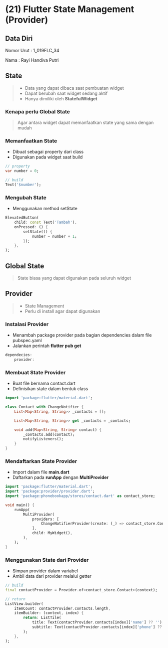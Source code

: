 # (21) Flutter State Management (Provider)
## Data Diri
Nomor Urut : 1_019FLC_34

Nama : Rayi Handiva Putri

## State
> - Data yang dapat dibaca saat pembuatan widget
> - Dapat berubah saat widget sedang aktif
> - Hanya dimiliki oleh **StatefulWidget**

### Kenapa perlu Global State
> Agar antara widget dapat memanfaatkan state yang sama dengan mudah

### Memanfaatkan State
- Dibuat sebagai property dari class
- Digunakan pada widget saat build
```dart
// property
var number = 0;

// build
Text('$number');
```

### Mengubah State
- Menggunakan method setState
```dart
ElevatedButton(
    child: const Text('Tambah'),
    onPressed: () {
        setState(() {
            number = number + 1;
        });
    },
);
```

## Global State
> State biasa yang dapat digunakan pada seluruh widget

## Provider
> - State Management
> - Perlu di install agar dapat digunakan

### Instalasi Provider
- Menambah package provider pada bagian dependencies dalam file pubspec.yaml
- Jalankan perintah **flutter pub get**
```dart
dependecies:
    provider:
```

### Membuat State Provider
- Buat file bernama contact.dart
- Definisikan state dalam bentuk class
```dart
import 'package:flutter/material.dart';

class Contact with ChangeNotifier {
    List<Map<String, String>> _contacts = [];

    List<Map<String, String>> get _contacts = _contacts;

    void add(Map<String, String> contact) {
        _contacts.add(contact);
        notifyListeners();
    }
}
```

### Mendaftarkan State Provider
- Import dalam file **main.dart**
- Daftarkan pada **runApp** dengan **MultiProvider**
```dart
import 'package:flutter/material.dart';
import 'package:provider/provider.dart';
import 'package:phonebookapp/stores/contact.dart' as contact_store;

void main() {
    runApp(
        MultiProvider(
            providers: [
                ChangeNotifierProvider(create: (_) => contact_store.Contact())
            ],
            child: MyWidget(),
        ),
    );
}
```

### Menggunakan State dari Provider
- Simpan provider dalam variabel
- Ambil data dari provider melalui getter
```dart
// build
final contactProvider = Provider.of<contact_store.Contact>(context);

// return
ListView.builder(
    itemCount: contactProvider.contacts.length,
    itemBuilder: (context, index) {
        return: ListTile(
            title: Text(contactProvider.contacts[index]['name'] ?? ''), 
            subtitle: Text(contactProvider.contacts[index]['phone'] ?? ''), 
        );
    },
);
```
